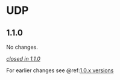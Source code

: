# UDP

## 1.1.0

No changes.

[*closed in 1.1.0*](https://github.com/akka/alpakka/issues?q=is%3Aclosed+milestone%3A1.1.0+label%3Ap%3Audp)

For earlier changes see @ref:[1.0.x versions](../1.0.x/udp.md)
